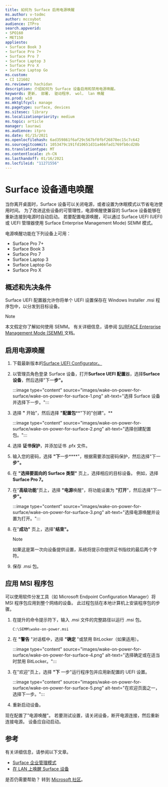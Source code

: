 ```yaml
---
title: 如何为 Surface 启用电源唤醒
ms.author: v-todmc
author: mccoybot
audience: ITPro
search.appverid:
- SPO160
- MET150
appliesto:
- Surface Book 3
- Surface Pro 7+
- Surface Pro 7
- Surface Laptop 3
- Surface Pro X
- Surface Laptop Go
ms.custom:
- CI 121602
ms.reviewer: hachidan
description: 介绍如何为 Surface 设备启用和禁用电源唤醒。
keywords: 更新， 部署， 驱动程序， wol， lan 唤醒
ms.prod: w10
ms.mktglfcycl: manage
ms.pagetype: surface, devices
ms.sitesec: library
ms.localizationpriority: medium
ms.topic: article
manager: laurawi
ms.audience: itpro
ms.date: 01/15/2021
ms.openlocfilehash: 6ad359861f6af29c567bf0fbf26878ec15c7c642
ms.sourcegitcommit: 1053479c191fd10651d31a466fad1769fb0cd28b
ms.translationtype: MT
ms.contentlocale: zh-CN
ms.lasthandoff: 01/16/2021
ms.locfileid: "11271556"
---
```

# Surface 设备通电唤醒

当你离开桌面时，Surface 设备可以关闭电源，或者设置为休眠模式以节省电池使用时间。 为了改进这些设备的可管理性，电源唤醒使兼容的 Surface 设备能够在重新连接到电源时自动启动。 若要配置电源唤醒，可以通过 Surface UEFI (UEFI) 或 UEFI 管理器使用 Surface Enterprise Management Mode) SEMM 模式。

电源唤醒功能在下列设备上可用：

- Surface Pro 7+
- Surface Book 3
- Surface Pro 7
- Surface Laptop 3
- Surface Laptop Go
- Surface Pro X 


##  <a name="overview-and-prerequisites"></a>概述和先决条件

Surface UEFI 配置器允许你将单个 UEFI 设置保存在 Windows Installer .msi 程序包中，以分发到目标设备。 

> [!NOTE]
> 本文假定你了解如何使用 SEMM。 有关详细信息，请参阅 [SURFACE Enterprise Management Mode (SEMM) ](surface-enterprise-management-mode.md) 文档。

##  <a name="to-enable-wake-on-power"></a>启用电源唤醒

1.  下载最新版本的[Surface UEFI Configurator。](https://www.microsoft.com/download/confirmation.aspx?id=46703)
2.  以管理员角色登录 Surface 设备，打开**Surface UEFI 配置**器，选择**Surface 设备**，然后选择"下一**步"。**

    :::image type="content" source="images/wake-on-power-for-surface/wake-on-power-for-surface-1.png" alt-text="选择 Surface 设备并选择下一步。":::
3.  选择 **"** 开始"，然后选择 **"配置包****"下的"创建"。**

    :::image type="content" source="images/wake-on-power-for-surface/wake-on-power-for-surface-2.png" alt-text="选择创建配置包。":::
4.  选择 **证书保护**，并添加证书 .pfx 文件。 
5. 输入您的密码，选择 **"下**一步****"，根据需要添加密码保护，然后选择"下一**步"。**
6.  在 **"选择要面向的 Surface 类型"** 页上，选择相应的目标设备。 例如，选择**Surface Pro 7。**
7.  在"**高级功能**"页上，选择 **"电源**唤醒"，将功能设置为 **"打开**"，然后选择"下一**步"。**

    :::image type="content" source="images/wake-on-power-for-surface/wake-on-power-for-surface-3.png" alt-text="选择电源唤醒并设置为打开。"::: 
8.  在"**成功"** 页上，选择"**结束"。**

    > [!NOTE]
    > 如果这是第一次向设备提供设置，系统将提示你提供证书指纹的最后两个字符。 
9.  保存 .msi 包。 

##  <a name="apply-the-msi-package"></a>应用 MSI 程序包 

可以使用软件分发工具（如 Microsoft Endpoint Configuration Manager）将 MSI 程序包应用到整个网络的设备。 此过程包括在本地计算机上安装程序包的步骤。 

1.  在提升的命令提示符下，输入 .msi 文件的完整路径以运行 .msi 包。 

    ```
    C:\SEMM\wake-on-power.msi 
    ```

2.  在 **"警告** "对话框中，选择 **"确定** "或禁用 BitLocker（如果适用）。

    :::image type="content" source="images/wake-on-power-for-surface/wake-on-power-for-surface-4.png" alt-text="选择确定或在适当时禁用 BitLocker。":::
3.  在"欢迎"页上，选择 **"下** 一步"运行程序包并应用新配置的 UEFI 设置。

    :::image type="content" source="images/wake-on-power-for-surface/wake-on-power-for-surface-5.png" alt-text="在欢迎页面之一，选择下一步。":::
4.  重新启动设备。 

现在配置了"电源唤醒"。 若要测试设置，请关闭设备，断开电源连接，然后重新连接电源。 设备应自动启动。 

##  <a name="references"></a>参考

有关详细信息，请参阅以下文章。 

- [Surface 企业管理模式](surface-enterprise-management-mode.md)
- [在 LAN 上唤醒 Surface 设备](wake-on-lan-for-surface-devices.md)

是否仍需要帮助？ 转到 [Microsoft 社区](https://answers.microsoft.com/)。